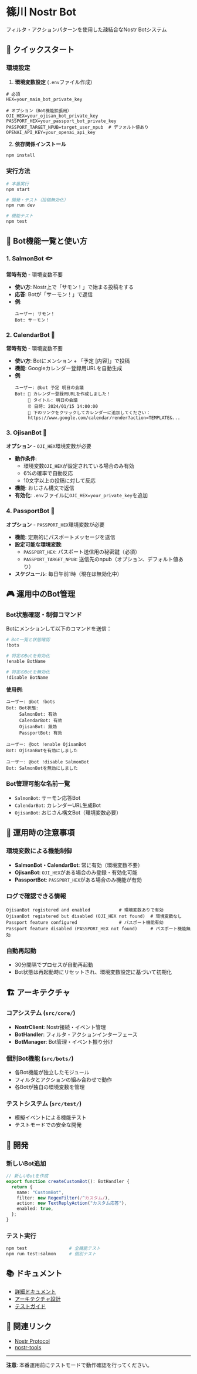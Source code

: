 # 篠川 Nostr Bot

フィルタ・アクションパターンを使用した疎結合なNostr Botシステム

## 🚀 クイックスタート

### 環境設定

1. **環境変数設定** (`.env`ファイル作成)
```env
# 必須
HEX=your_main_bot_private_key

# オプション（Bot機能拡張用）
OJI_HEX=your_ojisan_bot_private_key
PASSPORT_HEX=your_passport_bot_private_key
PASSPORT_TARGET_NPUB=target_user_npub  # デフォルト値あり
OPENAI_API_KEY=your_openai_api_key
```

2. **依存関係インストール**
```bash
npm install
```

### 実行方法

```bash
# 本番実行
npm start

# 開発・テスト（投稿無効化）
npm run dev

# 機能テスト
npm test
```

## 🤖 Bot機能一覧と使い方

### 1. SalmonBot 🐟
**常時有効** - 環境変数不要

- **使い方**: Nostr上で「サモン！」で始まる投稿をする
- **応答**: Botが「サーモン！」で返信
- **例**:
  ```
  ユーザー: サモン！
  Bot: サーモン！
  ```

### 2. CalendarBot 📅
**常時有効** - 環境変数不要

- **使い方**: Botにメンション + 「予定 [内容]」で投稿
- **機能**: Googleカレンダー登録用URLを自動生成
- **例**:
  ```
  ユーザー: @bot 予定 明日の会議
  Bot: 📅 カレンダー登録用URLを作成しました！
       📝 タイトル: 明日の会議
       ⏰ 日時: 2024/01/15 14:00:00
       🔗 下のリンクをクリックしてカレンダーに追加してください：
       https://www.google.com/calendar/render?action=TEMPLATE&...
  ```

### 3. OjisanBot 👴
**オプション** - `OJI_HEX`環境変数が必要

- **動作条件**: 
  - 環境変数`OJI_HEX`が設定されている場合のみ有効
  - 6%の確率で自動反応
  - 10文字以上の投稿に対して反応
- **機能**: おじさん構文で返信
- **有効化**: `.env`ファイルに`OJI_HEX=your_private_key`を追加

### 4. PassportBot 🎫
**オプション** - `PASSPORT_HEX`環境変数が必要

- **機能**: 定期的にパスポートメッセージを送信
- **設定可能な環境変数**:
  - `PASSPORT_HEX`: パスポート送信用の秘密鍵（必須）
  - `PASSPORT_TARGET_NPUB`: 送信先のnpub（オプション、デフォルト値あり）
- **スケジュール**: 毎日午前1時（現在は無効化中）

## 🎮 運用中のBot管理

### Bot状態確認・制御コマンド

Botにメンションして以下のコマンドを送信：

```bash
# Bot一覧と状態確認
!bots

# 特定のBotを有効化
!enable BotName

# 特定のBotを無効化  
!disable BotName
```

**使用例**:
```
ユーザー: @bot !bots
Bot: Bot状態:
     SalmonBot: 有効
     CalendarBot: 有効
     OjisanBot: 無効
     PassportBot: 有効

ユーザー: @bot !enable OjisanBot
Bot: OjisanBotを有効にしました

ユーザー: @bot !disable SalmonBot
Bot: SalmonBotを無効にしました
```

### Bot管理可能な名前一覧
- `SalmonBot`: サーモン応答Bot
- `CalendarBot`: カレンダーURL生成Bot
- `OjisanBot`: おじさん構文Bot（環境変数必要）

## 🔧 運用時の注意事項

### 環境変数による機能制御
- **SalmonBot・CalendarBot**: 常に有効（環境変数不要）
- **OjisanBot**: `OJI_HEX`がある場合のみ登録・有効化可能
- **PassportBot**: `PASSPORT_HEX`がある場合のみ機能が有効

### ログで確認できる情報
```
OjisanBot registered and enabled           # 環境変数ありで有効
OjisanBot registered but disabled (OJI_HEX not found)  # 環境変数なし
Passport feature configured                # パスポート機能有効
Passport feature disabled (PASSPORT_HEX not found)     # パスポート機能無効
```

### 自動再起動
- 30分間隔でプロセスが自動再起動
- Bot状態は再起動時にリセットされ、環境変数設定に基づいて初期化

## 🏗️ アーキテクチャ

### コアシステム (`src/core/`)
- **NostrClient**: Nostr接続・イベント管理
- **BotHandler**: フィルタ・アクションインターフェース  
- **BotManager**: Bot管理・イベント振り分け

### 個別Bot機能 (`src/bots/`)
- 各Bot機能が独立したモジュール
- フィルタとアクションの組み合わせで動作
- 各Botが独自の環境変数を管理

### テストシステム (`src/test/`)
- 模擬イベントによる機能テスト
- テストモードでの安全な開発

## 🔧 開発

### 新しいBot追加
```typescript
// 新しいBotを作成
export function createCustomBot(): BotHandler {
  return {
    name: "CustomBot",
    filter: new RegexFilter(/^カスタム/),
    action: new TextReplyAction("カスタム応答"),
    enabled: true,
  };
}
```

### テスト実行
```bash
npm test                # 全機能テスト
npm run test:salmon     # 個別テスト
```

## 📚 ドキュメント

- [詳細ドキュメント](./DOCUMENTATION.md)
- [アーキテクチャ設計](./REFACTORED_ARCHITECTURE.md)  
- [テストガイド](./TEST_GUIDE.md)

## 🔗 関連リンク

- [Nostr Protocol](https://nostr.com/)
- [nostr-tools](https://github.com/nbd-wtf/nostr-tools)

---

**注意**: 本番運用前にテストモードで動作確認を行ってください。